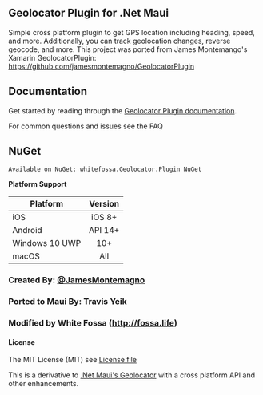 ## Geolocator Plugin for .Net Maui

Simple cross platform plugin to get GPS location including heading, speed, and more. Additionally, you can track geolocation changes, reverse geocode, and more.
This project was ported from James Montemango's Xamarin GeolocatorPlugin: https://github.com/jamesmontemagno/GeolocatorPlugin

## Documentation
Get started by reading through the [Geolocator Plugin documentation](https://jamesmontemagno.github.io/GeolocatorPlugin/).

For common questions and issues see the FAQ

## NuGet
    Available on NuGet: whitefossa.Geolocator.Plugin NuGet

**Platform Support**

|Platform|Version|
| ------------------- |  :------------------: |
|iOS|iOS 8+|
|Android|API 14+|
|Windows 10 UWP|10+|
|macOS|All|


### Created By: [@JamesMontemagno](http://twitter.com/jamesmontemagno)
### Ported to Maui By: Travis Yeik
### Modified by White Fossa (http://fossa.life)

#### License
The MIT License (MIT) see [License file](LICENSE)

This is a derivative to [.Net Maui's Geolocator](https://github.com/dotnet/maui/) with a cross platform API and other enhancements.